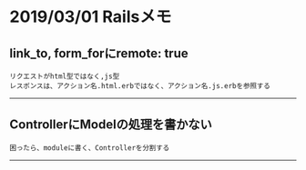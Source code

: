 # **2019/03/01 Railsメモ**

## link_to, form_forにremote: true
    リクエストがhtml型ではなく,js型
    レスポンスは、アクション名.html.erbではなく、アクション名.js.erbを参照する
---

## ControllerにModelの処理を書かない
    困ったら、moduleに書く、Controllerを分割する
---


